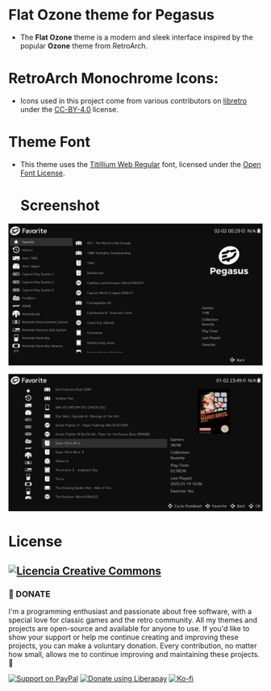 # Flat Ozone theme for Pegasus

- The **Flat Ozone** theme is a modern and sleek interface inspired by the popular **Ozone** theme from RetroArch.

# RetroArch Monochrome Icons:

- Icons used in this project come from various contributors on [libretro](https://github.com/libretro/retroarch-assets/tree/master/xmb/monochrome/png) under the [CC-BY-4.0](https://creativecommons.org/licenses/by/4.0/deed.en) license.

# Theme Font

- This theme uses the [Titillium Web Regular](https://fonts.google.com/specimen/Titillium%2BWeb) font, licensed under the [Open Font License](https://openfontlicense.org/).

  # Screenshot
![1](https://github.com/ZagonAb/Flat-Ozone/blob/21bb66fec0aa7cb8b9963f20925a4277564a12ca/.meta/screenshots/screen1.png)

![2](https://github.com/ZagonAb/Flat-Ozone/blob/dbdcc67f0fc60ee176d2c32efc165272402993c5/.meta/screenshots/screen2.png)

# License
<a rel="license" href="http://creativecommons.org/licenses/by-nc-sa/4.0/"><img alt="Licencia Creative Commons" style="border-width:0" src="https://i.creativecommons.org/l/by-nc-sa/4.0/88x31.png" /></a><br /><a rel="license" href="http://creativecommons.org/licenses/by-nc-sa/4.0/"></a>
---

### 💖 DONATE
I'm a programming enthusiast and passionate about free software, with a special love for classic games and the retro community. All my themes and projects are open-source and available for anyone to use. If you'd like to show your support or help me continue creating and improving these projects, you can make a voluntary donation. Every contribution, no matter how small, allows me to continue improving and maintaining these projects. 👾

[![Support on PayPal](https://img.shields.io/badge/PayPal-0070ba?style=for-the-badge)](https://paypal.me/ZagonAb)
[![Donate using Liberapay](https://liberapay.com/assets/widgets/donate.svg)](https://liberapay.com/Gonzalo/donate)
[![Ko-fi](https://img.shields.io/badge/Ko--fi-29abe0?style=for-the-badge&logo=ko-fi)](https://ko-fi.com/zagonab)
